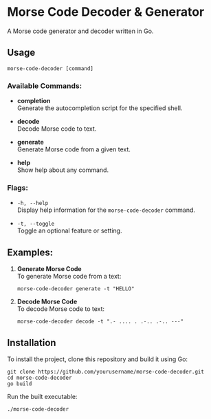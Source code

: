 # Morse Code Decoder & Generator

A Morse code generator and decoder written in Go.

## Usage

```
morse-code-decoder [command]
```

### Available Commands:

- **completion**  
  Generate the autocompletion script for the specified shell.

- **decode**  
  Decode Morse code to text.

- **generate**  
  Generate Morse code from a given text.

- **help**  
  Show help about any command.

### Flags:

- `-h, --help`  
  Display help information for the `morse-code-decoder` command.

- `-t, --toggle`  
  Toggle an optional feature or setting.

## Examples:

1. **Generate Morse Code**  
   To generate Morse code from a text:

   ```
   morse-code-decoder generate -t "HELLO"
   ```

2. **Decode Morse Code**  
   To decode Morse code to text:

   ```
   morse-code-decoder decode -t ".- .... . .-.. .-.. ---"
   ```

## Installation

To install the project, clone this repository and build it using Go:

```
git clone https://github.com/yourusername/morse-code-decoder.git
cd morse-code-decoder
go build
```

Run the built executable:

```
./morse-code-decoder
```
